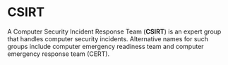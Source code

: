 # CSIRT

A Computer Security Incident Response Team (**CSIRT**) is an expert group that handles computer security incidents.
Alternative names for such groups include computer emergency readiness team and computer emergency response team (CERT).
